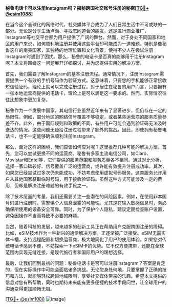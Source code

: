**秘鲁电话卡可以注册Instagram吗？揭秘跨国社交账号注册的秘密[[TG💪+ @esim1088](https://t.me/s/esim1088)]**

在当今这个全球化的网络时代，社交媒体平台成为了人们日常生活中不可或缺的一部分。无论是分享生活点滴、寻找志同道合的朋友，还是进行商业推广，Instagram等社交平台都为用户提供了广阔的舞台。然而，对于身处不同国家和地区的用户来说，如何顺利地注册并使用这些平台却可能成为一道难题。特别是像秘鲁这样的南美国家，其独特的地理位置和文化背景，使得不少人在尝试注册Instagram时遇到了困扰。那么，秘鲁的电话卡是否真的能够用于注册Instagram呢？本文将围绕这一问题展开详细探讨，并为您提供实用的解决方案。

首先，我们需要了解Instagram的基本注册流程。通常情况下，注册Instagram需要提供一个有效的手机号码作为验证方式。这意味着，只要您的手机能够正常接收短信验证码，理论上就可以完成注册过程。对于居住在秘鲁的用户而言，只要拥有一张本地运营商提供的电话卡，理论上是可以满足这一要求的。然而，实际情况往往比想象中更加复杂。

秘鲁作为一个发展中国家，其电信行业虽然近年来有了显著进步，但仍存在一定的局限性。例如，部分地区的网络信号覆盖不够稳定，或者某些运营商的服务质量参差不齐。此外，由于国际规则和政策的不同，有些用户可能会遇到验证码无法及时送达的情况。这些问题无疑给注册过程带来了额外的挑战。因此，即使拥有秘鲁电话卡，也不一定能够确保顺利注册Instagram。

那么，面对这样的困境，我们应该如何应对呢？这里推荐几种可能的解决方案。首先，您可以尝试更换不同的运营商。秘鲁有多家主流电信公司，如Claro、Movistar和Entel等，它们提供的服务范围和服务质量各不相同。通过对比分析，选择一家口碑较好、信号覆盖广泛的运营商，或许能有效提升注册成功率。其次，如果您已经尝试过多次仍未能成功，不妨考虑使用虚拟号码服务。这类服务允许用户从其他国家获取临时号码，用于接收验证码。虽然这种方式可能涉及一定的费用，但却是解决注册难题的有效手段之一。

除了技术层面的考量，我们还需要关注一些潜在的风险因素。例如，在使用非本国号码进行注册时，需警惕个人信息泄露的可能性。尤其是在输入敏感信息时，务必确保所使用的设备安全可靠。同时，为了保护个人隐私，建议定期检查账户设置，避免因操作不当而导致不必要的麻烦。

当然，随着科技的发展，越来越多的创新工具正在帮助用户克服跨国注册的障碍。比如，eSIM技术作为一种新兴的通信解决方案，正逐渐被广泛接受。eSIM无需实体卡槽，支持远程配置和切换运营商，极大地简化了用户的使用体验。如果您对传统电话卡感到不便，不妨探索一下eSIM卡的优势。它不仅方便携带，还能在全球范围内实现无缝连接，是现代旅行者和国际用户的理想选择。

最后，让我们回到最初的问题：秘鲁电话卡是否可以注册Instagram？答案是肯定的，但在实际操作中可能会面临诸多挑战。无论您身处何地，只要掌握了正确的技巧和方法，就能够轻松跨越地域限制，享受社交媒体带来的乐趣。希望本文提供的信息对您有所帮助，同时也期待未来能有更多便捷的技术手段问世，让全球用户的沟通变得更加顺畅无阻。

[[TG💪+ @esim1088](https://t.me/s/esim1088) ![Image](https://i.postimg.cc/4NQfJmqS/Snipaste-2025-05-13-00-14-12.png)]